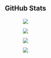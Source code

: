 ## <p align="center"> GitHub Stats </p>

<p align="center">
<img src="https://img.shields.io/github/downloads/SCP-017/repo.1/total?labelColor=black&color=black&label=TOTAL%20DOWNLOADS&logo=GitHub&style=for-the-badge">
</p>

<p align="center">
<img src="https://img.shields.io/github/downloads/SCP-017/repo.1/latest/total?labelColor=black&color=black&label=LATEST%20DOWNLOADS&logo=GitHub&style=for-the-badge">
</p>

<p align="center">
<img src="https://img.shields.io/github/v/release/SCP-017/repo.1?labelColor=black&color=black&label=VERSION&logo=GitHub&style=for-the-badge">
</p>

<p align="center">
<img src="https://img.shields.io/github/workflow/status/SCP-017/main/ReVanced%20Latest?labelColor=black&color=black&label=BUILD%20REVANCED&logo=GitHub&style=for-the-badge">
</p>
